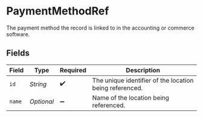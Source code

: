 # PaymentMethodRef

The payment method the record is linked to in the accounting or commerce software.


## Fields

| Field                                                   | Type                                                    | Required                                                | Description                                             |
| ------------------------------------------------------- | ------------------------------------------------------- | ------------------------------------------------------- | ------------------------------------------------------- |
| `id`                                                    | *String*                                                | :heavy_check_mark:                                      | The unique identifier of the location being referenced. |
| `name`                                                  | *Optional<String>*                                      | :heavy_minus_sign:                                      | Name of the location being referenced.                  |
